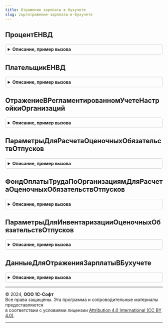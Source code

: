 ```yaml
---
title: Отражение зарплаты в бухучете
slug: zup/отражение-зарплаты-в-бухучете
---
```



## ПроцентЕНВД
<details style="margin: 1em 0; padding: 0.5em; border: 1px solid #ccc; border-radius: 6px;">

<summary style="font-weight: bold; cursor: pointer;">Описание, пример вызова</summary>

```bsl

// Функция возвращает процент деятельности ЕНВД зарегистрированный в подсистеме ЗарплатаКадры.
//
// Параметры:
//  Организация	 - Тип СправочникСсылка.Организации
//  ПериодРегистрации	   - Тип Дата, первое число месяца, месяц по которому надо получить процент ЕНВД.
//
// Возвращаемое значение:
//  Число от 0 до 100, или Неопределено, если в Организации применяется ЕНВД, но процент на месяц еще не задан.
//
Функция ПроцентЕНВД(Организация, ПериодРегистрации) Экспорт
```

Пример вызова
```bsl
Результат = ОтражениеЗарплатыВБухучете.ПроцентЕНВД(Организация, ПериодРегистрации) 
```
</details>

## ПлательщикЕНВД
<details style="margin: 1em 0; padding: 0.5em; border: 1px solid #ccc; border-radius: 6px;">

<summary style="font-weight: bold; cursor: pointer;">Описание, пример вызова</summary>

```bsl

// Функция возвращает настройку учетной политики, является ли организация в указанном месяце плательщиком ЕНВД.
//
// Параметры:
//  Организация	 - Тип СправочникСсылка.Организации
//  Период	   	 - Тип Дата, месяц по которому надо получить применение ЕНВД в организации.
//
// Возвращаемое значение:
//  Булево
//
Функция ПлательщикЕНВД(Организация, Период) Экспорт
```

Пример вызова
```bsl
Результат = ОтражениеЗарплатыВБухучете.ПлательщикЕНВД(Организация, Период) 
```
</details>

## ОтражениеВРегламентированномУчетеНастройкиОрганизаций
<details style="margin: 1em 0; padding: 0.5em; border: 1px solid #ccc; border-radius: 6px;">

<summary style="font-weight: bold; cursor: pointer;">Описание, пример вызова</summary>

```bsl

// Функция возвращает настройку отражения в бухучете из РС ОтражениеВРегламентированномУчетеНастройкиОрганизаций.
//
// Возвращаемое значение:
//	Структура
//	* ФормироватьПроводкиВКонцеПериода - тип Булево, Истина, если хотя бы в одной организации проводки формируются в
//	                                     конце месяца.
//  * ФормироватьПроводкиВКонцеПериодаПоОрганизациям - соответствие, ключ - Организация, значение - значение настройки
//                                                     ФормироватьПроводкиВКонцеПериода.
//
Функция ОтражениеВРегламентированномУчетеНастройкиОрганизаций() Экспорт
```

Пример вызова
```bsl
Результат = ОтражениеЗарплатыВБухучете.ОтражениеВРегламентированномУчетеНастройкиОрганизаций() 
```
</details>

## ПараметрыДляРасчетаОценочныхОбязательствОтпусков
<details style="margin: 1em 0; padding: 0.5em; border: 1px solid #ccc; border-radius: 6px;">

<summary style="font-weight: bold; cursor: pointer;">Описание, пример вызова</summary>

```bsl

// Возвращает структуру с параметрами для расчета оценочных обязательств по отпускам.
//
// Параметры:
//  Организация - организация
//  ПериодРегистрации - Тип Дата, дата на которую получаем данные.
//	Сотрудники - Тип Массив, необязательный.
//				Если параметр не передан, данные будут получены по всем сотрудникам организации.
//
// Возвращаемое значение: Структура, описание см ОтражениеЗарплатыВБухучете.ОписаниеПараметровДляРасчетаОценочныхОбязательствОтпусков.
//
Функция ПараметрыДляРасчетаОценочныхОбязательствОтпусков(Организация, ПериодРегистрации, Сотрудники = Неопределено) Экспорт
```

Пример вызова
```bsl
Результат = ОтражениеЗарплатыВБухучете.ПараметрыДляРасчетаОценочныхОбязательствОтпусков(Организация, ПериодРегистрации, Сотрудники);
```
</details>

## ФондОплатыТрудаПоОрганизациямДляРасчетаОценочныхОбязательствОтпусков
<details style="margin: 1em 0; padding: 0.5em; border: 1px solid #ccc; border-radius: 6px;">

<summary style="font-weight: bold; cursor: pointer;">Описание, пример вызова</summary>

```bsl

// Возвращает таблицу с фондом оплаты труда по организациям.
//
// Параметры:
//  Организации - массив организаций, головная организация и ее филиалы.
//  ПериодРегистрации - Тип Дата, дата на которую получаем данные.
//
// Возвращаемое значение: Таблица значений
//		* Организация
//		* ФондОплатыТруда - сумма начислений, входящих в расчет отпуска.
//		* СтраховыеВзносы - сумма взносов, приходящихся на начисления, входящие в расчет отпуска.
//
Функция ФондОплатыТрудаПоОрганизациямДляРасчетаОценочныхОбязательствОтпусков(Организации, ПериодРегистрации) Экспорт
```

Пример вызова
```bsl
Результат = ОтражениеЗарплатыВБухучете.ФондОплатыТрудаПоОрганизациямДляРасчетаОценочныхОбязательствОтпусков(Организации, ПериодРегистрации) 
```
</details>

## ПараметрыДляИнвентаризацииОценочныхОбязательствОтпусков
<details style="margin: 1em 0; padding: 0.5em; border: 1px solid #ccc; border-radius: 6px;">

<summary style="font-weight: bold; cursor: pointer;">Описание, пример вызова</summary>

```bsl

// Рассчитывает эффективную ставку страховых взносов по сотрудникам.
//
// Параметры:
//  	Организация - Тип СправочникСсылка.Организации, организация для которой получаем данные
//  	ПериодРегистрации - Тип Дата, дата на которую получаем данные.
//		Сотрудники - массив сотрудников, по которым надо получить ставки, необязательный.
//
//	Возвращаемое значение:
//			Структура со свойствами
//				* СтавкиВзносовФСС_НС - таблица значений с колонками: Сотрудник, Ставка
//				* СтавкиСтраховыхВзносов - таблица значений с колонками: Сотрудник, Ставка.
//
Функция ПараметрыДляИнвентаризацииОценочныхОбязательствОтпусков(Организация, ПериодРегистрации, Сотрудники = Неопределено) Экспорт
```

Пример вызова
```bsl
Результат = ОтражениеЗарплатыВБухучете.ПараметрыДляИнвентаризацииОценочныхОбязательствОтпусков(Организация, ПериодРегистрации, Сотрудники);
```
</details>

## ДанныеДляОтраженияЗарплатыВБухучете
<details style="margin: 1em 0; padding: 0.5em; border: 1px solid #ccc; border-radius: 6px;">

<summary style="font-weight: bold; cursor: pointer;">Описание, пример вызова</summary>

```bsl

// Формирует данные для отражения в бухучете результатов расчета зарплаты.
//
// Параметры:
//  	Организация 		- Тип СправочникСсылка.Организации, организация для которой получаем данные
//  	ПериодРегистрации 	- Тип Дата, дата соответствует месяцу, за которые получаются данные.
//
//	Возвращаемое значение:
//			Структура - см. НоваяСтруктураДанныеДляОтраженияЗарплатыВБухучете()
//				* НачисленнаяЗарплатаИВзносы - ТаблицаЗначений - см. НоваяТаблицаБухучетНачисленнаяЗарплатаИВзносы()
//					* ФизическоеЛицо
//					* Сотрудник
//					* Подразделение
//					* ПодразделениеУчетаЗатрат
//					* ДатаНачала
//					* ВидОперации
//					* Начисление
//					* СпособОтраженияЗарплатыВБухучете
//					* СтатьяФинансирования
//					* СтатьяРасходов
//					* ОблагаетсяЕНВД
//					* ВидНачисленияОплатыТрудаДляНУ
//					* ПериодПринятияРасходов
//					* Сумма
//					* Колонки взносов, состав определяется в ОтражениеЗарплатыВУчете.КолонкиВзносов()
//				* НачисленныйНДФЛ - ТаблицаЗначений - см. НоваяТаблицаБухучетНачисленныйНДФЛ()
//					* ФизическоеЛицо
//					* Сотрудник
//					* ВидОперации
//					* СтатьяФинансирования
//					* СтатьяРасходов
//					* КодПоОКАТО
//					* КодПоОКТМО
//					* КПП
//					* КодНалоговогоОргана
//					* РегистрацияВНалоговомОргане
//					* Сумма
//				* УдержаннаяЗарплата - ТаблицаЗначений - см. НоваяТаблицаБухучетУдержаннаяЗарплата()
//					* ФизическоеЛицо
//					* Сотрудник
//					* Подразделение
//					* ПодразделениеУчетаЗатрат
//					* ДатаНачала
//					* ВидОперации
//					* СтатьяФинансирования
//					* СтатьяРасходов
//					* Контрагент
//					* Сумма
//					* ЯвляетсяОснованиемОформленияКассовогоЧека
//					* ОписаниеУдержанияДляЧека
//					* ДокументОснование
//
Функция ДанныеДляОтраженияЗарплатыВБухучете(Организация, ПериодРегистрации) Экспорт
```

Пример вызова
```bsl
Результат = ОтражениеЗарплатыВБухучете.ДанныеДляОтраженияЗарплатыВБухучете(Организация, ПериодРегистрации) 
```
</details>

---

© 2024, **ООО 1С-Софт**  
Все права защищены. Эта программа и сопроводительные материалы предоставляются  
в соответствии с условиями лицензии [Attribution 4.0 International (CC BY 4.0)](https://creativecommons.org/licenses/by/4.0/legalcode).

---
